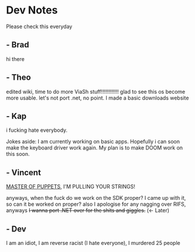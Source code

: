 # Dev Notes

Please check this everyday

## - Brad

hi there

## - Theo

edited wiki, time to do more ViaSh stuff!!!!!!!!!!!! glad to see this os become more usable. let's not port .net, no point. I made a basic downloads website

## - Kap
i fucking hate everybody.

Jokes aside: I am currently working on basic apps. Hopefully i can soon make the keyboard driver work again. My plan is to make DOOM work on this soon.

## - Vincent
[MASTER OF PUPPETS](https://open.spotify.com/track/2MuWTIM3b0YEAskbeeFE1i?si=POP0gB4nSY-stbqPH6Yt4w), I'M PULLING YOUR STRINGS!

anyways, when the fuck do we work on the SDK proper? I came up with it, so can it be worked on proper? also I apologise for any nagging over RIFS, anyways ~~I wanna port .NET over for the shits and giggles.~~ (<- Later)

## - Dev

I am an idiot, I am reverse racist (I hate everyone), I murdered 25 people
